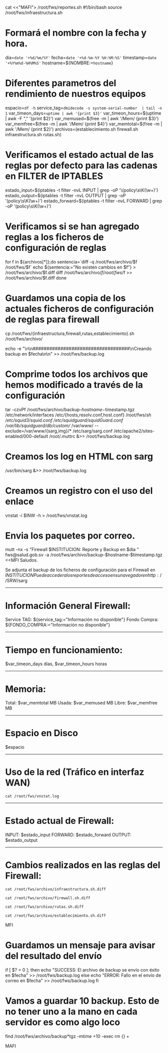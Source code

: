 cat <<"MAFI"> /root/fws/reportes.sh
#!/bin/bash
source /root/fws/infraestructura.sh

# Formará el nombre con la fecha y hora. 
dia=`date '+%d/%m/%Y'`
fecha=`date '+%d-%m-%Y %H:%M:%S'`
timestamp=`date '+%Y%m%d-%H%M%S'`
hostname=${NOMBRE:=`hostname`}

# Diferentes parametros del rendimiento de nuestros equipos
espacio=`df -h`
service_tag=`dmidecode -s system-serial-number  | tail -n 1`
var_timeon_days=`uptime | awk '{print $3}'`
var_timeon_hours=$(uptime | awk -F "," '{print $2}')
var_memused=$(free -m | awk '/Mem/ {print $3}')
var_memfree=$(free -m | awk '/Mem/ {print $4}')
var_memtotal=$(free -m | awk '/Mem/ {print $2}')
archivos=(establecimiento.sh  firewall.sh  infraestructura.sh  rutas.sh)

# Verificamos el estado actual de las reglas por defecto para las cadenas en FILTER de IPTABLES
estado_input=$(iptables -t filter -nvL INPUT | grep -oP '\(policy\s\K(\w+)')
estado_output=$(iptables -t filter -nvL OUTPUT | grep -oP '\(policy\s\K(\w+)')
estado_forward=$(iptables -t filter -nvL FORWARD | grep -oP '\(policy\s\K(\w+)')

# Verificamos si se han agregado reglas a los ficheros de configuración de reglas
for f in ${archivos[*]};do
    sentencia=`diff -q /root/fws/archivo/$f /root/fws/$f`
    echo ${sentencia:="No existen cambios en $f"} > /root/fws/archivo/$f.diff
    diff /root/fws/archivo/$f /root/fws/$f >> /root/fws/archivo/$f.diff
done

# Guardamos una copia de los actuales ficheros de configuración de reglas para firewall
cp /root/fws/{infraestructura,firewall,rutas,establecimiento}.sh /root/fws/archivo/

echo -e "\n\n###################################\nCreando backup en $fecha\n\n" >> /root/fws/backup.log

# Comprime todos los archivos que hemos modificado a través de la configuración 
tar -czvPf /root/fws/archivo/backup-$hostname-$timestamp.tgz /etc/network/interfaces /etc/{hosts,resolv.conf,host.conf} /root/fws/*sh /etc/squid3/squid.conf /etc/squidguard/squidGuard.conf /var/lib/squidguard/db/custom/* /var/www/ --exclude=/var/www/{sarg,img}/* /etc/sarg/sarg.conf /etc/apache2/sites-enabled/000-default /root/.muttrc &>> /root/fws/backup.log

# Creamos los log en HTML con sarg 
/usr/bin/sarg &>> /root/fws/backup.log

# Creamos un registro con el uso del enlace
vnstat -i $INW -h > /root/fws/vnstat.log

# Envia los paquetes por correo. 
mutt -nx -s "Firewall $INSTITUCION: Reporte y Backup en $dia " fws@salud.gob.sv -a /root/fws/archivo/backup-$hostname-$timestamp.tgz <<MFI
Saludos. 

Se adjunta el backup de los ficheros de configuración para el Firewall en $INSTITUCION
Puede acceder a los reportes de acceso en su navegador en http://$SRW/sarg

-------------------------------------------------------------

Información General Firewall:
==============================================================
Service TAG: ${service_tag:="Información no disponible"}
Fondo Compra: ${FONDO_COMPRA:="Información no disponible"}

--------------------------------------------------------------

Tiempo en funcionamiento: 
==============================================================
$var_timeon_days días, $var_timeon_hours horas

--------------------------------------------------------------

Memoria: 
==============================================================
Total: $var_memtotal MB   Usada: $var_memused MB   Libre: $var_memfree MB

--------------------------------------------------------------

Espacio en Disco
==============================================================
$espacio

--------------------------------------------------------------

Uso de la red (Tráfico en interfaz WAN)
==============================================================
`cat /root/fws/vnstat.log`

--------------------------------------------------------------

Estado actual de Firewall:
==============================================================
INPUT: $estado_input    FORWARD: $estado_forward   OUTPUT: $estado_output

--------------------------------------------------------------

Cambios realizados en las reglas del Firewall:
==============================================================
`cat /root/fws/archivo/infraestructura.sh.diff`

`cat /root/fws/archivo/firewall.sh.diff`

`cat /root/fws/archivo/rutas.sh.diff`

`cat /root/fws/archivo/establecimiento.sh.diff`


MFI

# Guardamos un mensaje para avisar del resultado del envío
if [ $? = 0 ]; then
    echo "SUCCESS: El archivo de backup se envío con éxito en $fecha" >> /root/fws/backup.log
else
    echo "ERROR: Fallo en el envío de correo en $fecha" >> /root/fws/backup.log
fi

# Vamos a guardar 10 backup. Esto de no tener uno a la mano en cada servidor es como algo loco
find /root/fws/archivo/backup*tgz -mtime +10 -exec rm  {} +

MAFI
